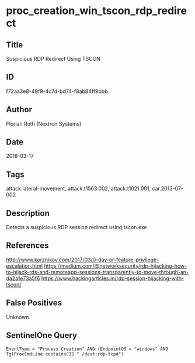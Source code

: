 # proc_creation_win_tscon_rdp_redirect

## Title
Suspicious RDP Redirect Using TSCON

## ID
f72aa3e8-49f9-4c7d-bd74-f8ab84ff9bbb

## Author
Florian Roth (Nextron Systems)

## Date
2018-03-17

## Tags
attack.lateral-movement, attack.t1563.002, attack.t1021.001, car.2013-07-002

## Description
Detects a suspicious RDP session redirect using tscon.exe

## References
http://www.korznikov.com/2017/03/0-day-or-feature-privilege-escalation.html
https://medium.com/@networksecurity/rdp-hijacking-how-to-hijack-rds-and-remoteapp-sessions-transparently-to-move-through-an-da2a1e73a5f6
https://www.hackingarticles.in/rdp-session-hijacking-with-tscon/

## False Positives
Unknown

## SentinelOne Query
```
EventType = "Process Creation" AND (EndpointOS = "windows" AND TgtProcCmdLine containsCIS " /dest:rdp-tcp#")

```